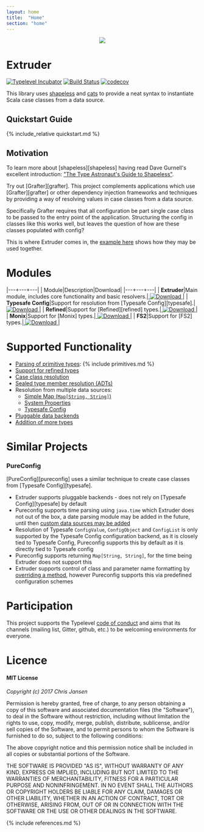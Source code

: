 ```yaml
---
layout: home
title:  "Home"
section: "home"
---
```

<div style="text-align:center"><img src ="{{ site.url }}/extruder/img/main.png" /></div>

# Extruder

[![Typelevel Incubator](https://img.shields.io/badge/typelevel-incubator-green.svg)](http://typelevel.org/projects) [![Build Status](https://travis-ci.org/janstenpickle/extruder.svg?branch=master)](https://travis-ci.org/janstenpickle/extruder) [![codecov](https://codecov.io/gh/janstenpickle/extruder/branch/master/graph/badge.svg)](https://codecov.io/gh/janstenpickle/extruder)

This library uses [shapeless](https://github.com/milessabin/shapeless) and [cats](https://github.com/typelevel/cats) to provide a neat syntax to instantiate Scala case classes from a data source.

## Quickstart Guide

<a name="quick-start"></a>

{% include_relative quickstart.md %}

## Motivation

To learn more about [shapeless][shapeless] having read Dave Gurnell's excellent introduction: ["The Type Astronaut's Guide to Shapeless"](http://underscore.io/books/shapeless-guide/).

Try out [Grafter][grafter]. This project complements applications which use [Grafter][grafter] or other dependency injection frameworks and techniques by providing a way of resolving values in case classes from a data source.

Specifically Grafter requires that all configuration be part single case class to be passed to the entry point of the application. Structuring the config in classes like this works well, but leaves the question of how are these classes populated with config?

This is where Extruder comes in, the [example here](examples/src/main/scala/extruder/examples/Grafter.scala) shows how they may be used together.

# Modules

|---+---+---|
| Module|Description|Download|
|---+---+---|
| **Extruder**|Main module, includes core functionality and basic resolvers.|[ ![Download](https://api.bintray.com/packages/janstenpickle/maven/extruder/images/download.svg) ](https://bintray.com/janstenpickle/maven/extruder/_latestVersion)|
| **Typesafe Config**|Support for resolution from [Typesafe Config][typesafe].|[ ![Download](https://api.bintray.com/packages/janstenpickle/maven/extruder/images/download.svg) ](https://bintray.com/janstenpickle/maven/extruder-typesafe/_latestVersion)|
| **Refined**|Support for [Refined][refined] types.|[ ![Download](https://api.bintray.com/packages/janstenpickle/maven/extruder/images/download.svg) ](https://bintray.com/janstenpickle/maven/extruder-refined/_latestVersion)|
| **Monix**|Support for [Monix] types.|[ ![Download](https://api.bintray.com/packages/janstenpickle/maven/extruder/images/download.svg) ](https://bintray.com/janstenpickle/maven/extruder-monix/_latestVersion)|
| **FS2**|Support for [FS2] types.|[ ![Download](https://api.bintray.com/packages/janstenpickle/maven/extruder/images/download.svg) ](https://bintray.com/janstenpickle/maven/extruder-fs2/_latestVersion)|

# Supported Functionality

- [Parsing of primitive types](usage.html#primitive-types):
{% include primitives.md %}
- [Support for refined types](refined.html)
- [Case class resolution](usage.html#simple-case-class)
- [Sealed type member resolution (ADTs)](usage.html#sealed-type-families)
- Resolution from multiple data sources:
  - [Simple Map (`Map[String, String]`)](core/src/main/scala/extruder/core/Map.scala)
  - [System Properties](core/src/main/scala/extruder/core/SystemPropertiesConfig.scala)
  - [Typesafe Config](typesafe/src/main/scala/extruder/typesafe/TypesafeConfig.scala)
- [Pluggable data backends](data_sources.html)
- [Addition of more types](extending.html)

# Similar Projects

### PureConfig
[PureConfig][pureconfig] uses a similar technique to create case classes from [Typesafe Config][typesafe].


- Extruder supports pluggable backends - does not rely on [Typesafe Config][typesafe] by default
- Pureconfig supports time parsing using `java.time` which Extruder does not out of the box, a date parsing module may be added in the future, until then [custom data sources may be added](#extending-an-existing-set-of-resolvers)
- Resolution of Typesafe `ConfigValue`, `ConfigObject` and `ConfigList` is only supported by the Typesafe Config configuration backend, as it is closely tied to Typesafe Config, Pureconfig supports this by default as it is directly tied to Typesafe config
- Pureconfig supports returning `Map[String, String]`, for the time being Extruder does not support this
- Extruder supports control of class and parameter name formatting by [overriding a method](#implementing-pathtostring), however Pureconfig supports this via predefined configuration schemes

# Participation

This project supports the Typelevel [code of conduct](http://typelevel.org/conduct.html) and aims that its channels
(mailing list, Gitter, github, etc.) to be welcoming environments for everyone.

# Licence

#### MIT License

*Copyright (c) 2017 Chris Jansen*

Permission is hereby granted, free of charge, to any person obtaining a copy
of this software and associated documentation files (the "Software"), to deal
in the Software without restriction, including without limitation the rights
to use, copy, modify, merge, publish, distribute, sublicense, and/or sell
copies of the Software, and to permit persons to whom the Software is
furnished to do so, subject to the following conditions:

The above copyright notice and this permission notice shall be included in all
copies or substantial portions of the Software.

THE SOFTWARE IS PROVIDED "AS IS", WITHOUT WARRANTY OF ANY KIND, EXPRESS OR
IMPLIED, INCLUDING BUT NOT LIMITED TO THE WARRANTIES OF MERCHANTABILITY,
FITNESS FOR A PARTICULAR PURPOSE AND NONINFRINGEMENT. IN NO EVENT SHALL THE
AUTHORS OR COPYRIGHT HOLDERS BE LIABLE FOR ANY CLAIM, DAMAGES OR OTHER
LIABILITY, WHETHER IN AN ACTION OF CONTRACT, TORT OR OTHERWISE, ARISING FROM,
OUT OF OR IN CONNECTION WITH THE SOFTWARE OR THE USE OR OTHER DEALINGS IN THE
SOFTWARE.

{% include references.md %}
